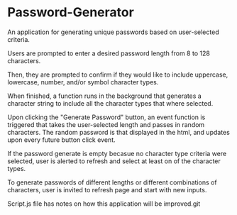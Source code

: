 # Password-Generator
An application for generating unique passwords based on user-selected criteria.

Users are prompted to enter a desired password length from 8 to 128 characters.

Then, they are prompted to confirm if they would like to include uppercase, lowercase, number, and/or symbol character types.

When finished, a function runs in the background that generates a character string to include all the character types that where selected.

Upon clicking the "Generate Password" button, an event function is triggered that takes the user-selected length and passes in random characters.
The random password is that displayed in the html, and updates upon every future button click event.

If the password generate is empty becasue no character type criteria were selected, user is alerted to refresh and select at least on of the character types.

To generate passwords of different lengths or different combinations of characters, user is invited to refresh page and start with new inputs.

Script.js file has notes on how this application will be improved.git 

